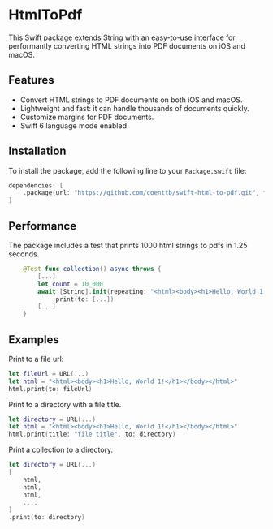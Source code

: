 # HtmlToPdf

This Swift package extends String with an easy-to-use interface for performantly converting HTML strings into PDF documents on iOS and macOS.

## Features

- Convert HTML strings to PDF documents on both iOS and macOS.
- Lightweight and fast: it can handle thousands of documents quickly.
- Customize margins for PDF documents.
- Swift 6 language mode enabled

## Installation

To install the package, add the following line to your `Package.swift` file:

```swift
dependencies: [
    .package(url: "https://github.com/coenttb/swift-html-to-pdf.git", from: "0.1.0")
]
```

## Performance
The package includes a test that prints 1000 html strings to pdfs in 1.25 seconds.

```swift
    @Test func collection() async throws {
        [...]
        let count = 10_000
        await [String].init(repeating: "<html><body><h1>Hello, World 1!</h1></body></html>", count: count)
            .print(to: [...])
        [...]
    }
```


## Examples

Print to a file url:
```swift
let fileUrl = URL(...)
let html = "<html><body><h1>Hello, World 1!</h1></body></html>"
html.print(to: fileUrl)
```
Print to a directory with a file title.
```swift
let directory = URL(...)
let html = "<html><body><h1>Hello, World 1!</h1></body></html>"
html.print(title: "file title", to: directory)
```

Print a collection to a directory.
```swift
let directory = URL(...)
[
    html,
    html,
    html,
    ....
]
.print(to: directory)
```

